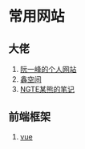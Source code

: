 #  常用网站

## 大佬

1. [阮一峰的个人网站](http://www.ruanyifeng.com/blog/)
2. [鑫空间](https://www.zhangxinxu.com/)
3. [NGTE某熊的笔记](https://ng-tech.icu/books/)



## 前端框架

1. [vue](https://github.com/vuejs/vue)